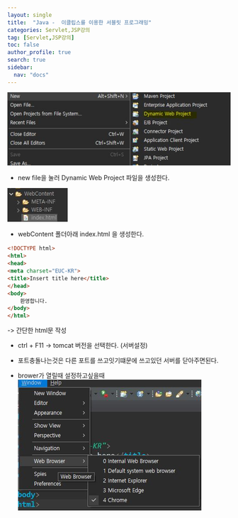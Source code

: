 ```yaml
---
layout: single
title:  "Java -  이클립스를 이용한 서블릿 프로그래밍"
categories: Servlet,JSP강의
tag: [Servlet,JSP강의]
toc: false
author_profile: true
search: true
sidebar:
  nav: "docs"
---
```



![newfile](/assets/images/newfile.JPG)

- new file을 눌러 Dynamic Web Project 파일을 생성한다.

![web](/assets/images/web.JPG)

- webContent 폴더아래 index.html 을 생성한다.

```html
<!DOCTYPE html>
<html>
<head>
<meta charset="EUC-KR">
<title>Insert title here</title>
</head>
<body>
	환영합니다.
</body>
</html> 
```
-> 간단한 html문 작성


- ctrl + F11  -> tomcat 버전을 선택한다. (서버설정)

- 포트충돌나는것은 다른 포트를 쓰고잇기떄문에 쓰고있던 서버를 닫아주면된다.

- brower가 열릴때 설정하고싶을때
![브라우저](/assets/images/브라우저.JPG)
